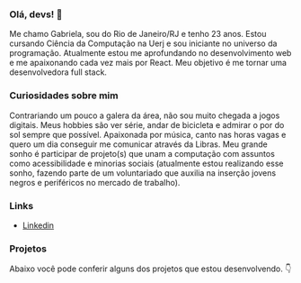 ### Olá, devs! 👋

Me chamo Gabriela, sou do Rio de Janeiro/RJ e tenho 23 anos. Estou cursando Ciência da Computação na Uerj e sou iniciante no universo da programação. 
Atualmente estou me aprofundando no desenvolvimento web e me apaixonando cada vez mais por React. 
Meu objetivo é me tornar uma desenvolvedora full stack.

### Curiosidades sobre mim

Contrariando um pouco a galera da área, não sou muito chegada a jogos digitais. Meus hobbies são ver série, andar de bicicleta e admirar o por do sol sempre que possível. Apaixonada por música, canto nas horas vagas e quero um dia conseguir me comunicar através da Libras. Meu grande sonho é participar de projeto(s) que unam a computação com assuntos como acessibilidade e minorias sociais (atualmente estou realizando esse sonho, fazendo parte de um voluntariado que auxilia na inserção jovens negros e periféricos no mercado de trabalho). 

### Links

   - [Linkedin](https://www.linkedin.com/in/gabriela-ogoncalves)

### Projetos

Abaixo você pode conferir alguns dos projetos que estou desenvolvendo. 👇

<!--
**gabriela-ogoncalves/gabriela-ogoncalves** is a ✨ _special_ ✨ repository because its `README.md` (this file) appears on your GitHub profile.

Here are some ideas to get you started:

- 🔭 I’m currently working on ...
- 🌱 I’m currently learning ...
- 👯 I’m looking to collaborate on ...
- 🤔 I’m looking for help with ...
- 💬 Ask me about ...
- 📫 How to reach me: ...
- 😄 Pronouns: ...
- ⚡ Fun fact: ...
-->
